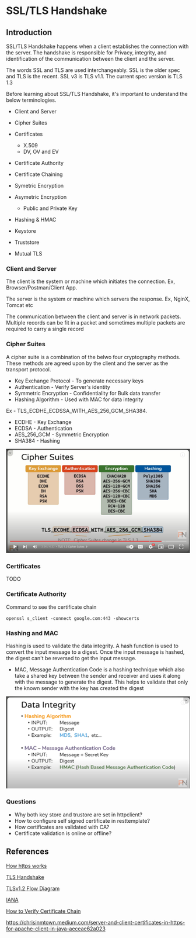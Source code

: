 # SSL/TLS Handshake

## Introduction

SSL/TLS Handshake happens when a client establishes the connection with the server. The handshake is responsible for Privacy, integrity, and identification of the communication between the client and the server.

The words SSL and TLS are used interchangeably. SSL is the older spec and TLS is the recent. SSL v3 is TLS v1.1. The current spec version is TLS 1.3

Before learning about SSL/TLS Handshake, it's important to understand the below terminologies.

- Client and Server
- Cipher Suites
- Certificates
    - X.509
    - DV, OV and EV
- Certificate Authority
    
- Certificate Chaining
- Symetric Encryption
- Asymetric Encryption
    - Public and Private Key
- Hashing & HMAC
- Keystore
- Truststore
- Mutual TLS

### Client and Server
The client is the system or machine which initiates the connection. Ex, Browser/Postman/Client App.

The server is the system or machine which servers the response. Ex, NginX, Tomcat etc

The communication between the client and server is in network packets. Multiple records can be fit in a packet and sometimes multiple packets are required to carry a single record

### Cipher Suites

A cipher suite is a combination of the belwo four cryptography methods. These methods are agreed upon by the client and the server as the transport protocol.

- Key Exchange Protocol - To generate necessary keys
- Authentication - Verify Server's identity
- Symmetric Encryption - Confidentiality for Bulk data transfer
- Hashing Algorithm - Used with MAC for data integrity

Ex - TLS_ECDHE_ECDSSA_WITH_AES_256_GCM_SHA384. 
- ECDHE - Key Exchange
- ECDSA - Authentication
- AES_256_GCM - Symmetric Encryption
- SHA384 - Hashing

![Alt text](image-1.png)

### Certificates

TODO

### Certificate Authority

Command to see the certificate chain
```
openssl s_client -connect google.com:443 -showcerts
```

### Hashing and MAC
Hashing is used to validate the data integrity. A hash function is used to convert the input message to a digest. Once the input message is hashed, the digest can't be reversed to get the input message. 

- MAC, Message Authentication Code is a hashing technique which also take a shared key between the sender and receiver and uses it along with the message to generate the digest. This helps to validate that only the known sender with the key has created the digest

![Alt text](image-2.png)

### Questions
- Why both key store and trustore are set in httpclient?
- How to configure self signed certificate in resttemplate?
- How certificates are validated with CA?
- Certificate validation is online or offline?


## References
[How https works](https://howhttps.works/episodes/)

[TLS Handshake](https://www.reddit.com/r/cybersecurity/comments/1126lt1/the_tls_handshake_everything_that_happens_to_get/)

[TLSv1.2 Flow Diagram](https://tls12.xargs.org/#server-certificate)

[IANA](https://www.iana.org/assignments/tls-parameters/tls-parameters.xhtml#tls-parameters-18)


[How to Verify Certificate Chain](https://shagihan.medium.com/what-is-certificate-chain-and-how-to-verify-them-be429a030887)

https://chrisinmtown.medium.com/server-and-client-certificates-in-https-for-apache-client-in-java-aeceae62a023